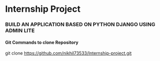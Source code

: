 # Internship Project
### BUILD AN APPLICATION BASED ON PYTHON DJANGO USING ADMIN LITE

#### Git Commands to clone Repository

git clone https://github.com/nikhil73533/Internship-project.git


